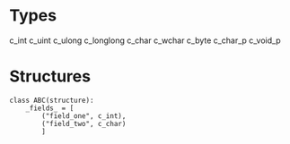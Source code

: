 <!-- TITLE: Python Ctypes -->
<!-- SUBTITLE: A quick summary of Python Ctypes -->

# Types
c_int
c_uint
c_ulong
c_longlong
c_char
c_wchar
c_byte
c_char_p
c_void_p
# Structures
```
class ABC(structure): 
    _fields_ = [
		("field_one", c_int),
		("field_two", c_char)
		]
```
